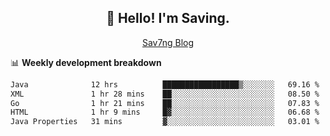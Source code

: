 <h2 align="center">👋 Hello! I'm Saving.</h2>
<p align="center">
  <a href="https://sav7ng.com">Sav7ng Blog</a>
</p>

📊 **Weekly development breakdown**

<!--START_SECTION:waka-->

```txt
Java              12 hrs          █████████████████▒░░░░░░░   69.16 %
XML               1 hr 28 mins    ██░░░░░░░░░░░░░░░░░░░░░░░   08.50 %
Go                1 hr 21 mins    ██░░░░░░░░░░░░░░░░░░░░░░░   07.83 %
HTML              1 hr 9 mins     █▓░░░░░░░░░░░░░░░░░░░░░░░   06.68 %
Java Properties   31 mins         ▓░░░░░░░░░░░░░░░░░░░░░░░░   03.01 %
```

<!--END_SECTION:waka-->
